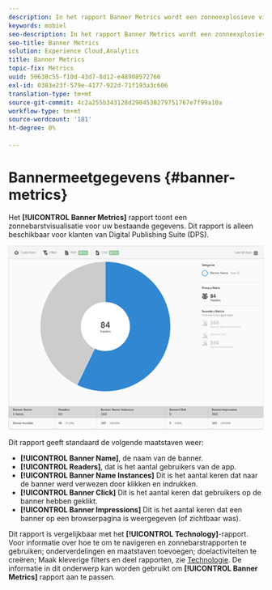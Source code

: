 ```yaml
---
description: In het rapport Banner Metrics wordt een zonneexplosieve visualisatie voor uw bestaande gegevens weergegeven. Dit rapport is alleen beschikbaar voor klanten van Digital Publishing Suite (DPS).
keywords: mobiel
seo-description: In het rapport Banner Metrics wordt een zonneexplosieve visualisatie voor uw bestaande gegevens weergegeven. Dit rapport is alleen beschikbaar voor klanten van Digital Publishing Suite (DPS).
seo-title: Banner Metrics
solution: Experience Cloud,Analytics
title: Banner Metrics
topic-fix: Metrics
uuid: 50638c55-f10d-43d7-8d12-e48908572766
exl-id: 0383e23f-579e-4177-922d-71f193a3c606
translation-type: tm+mt
source-git-commit: 4c2a255b343128d2904530279751767e7f99a10a
workflow-type: tm+mt
source-wordcount: '181'
ht-degree: 0%

---
```


# Bannermeetgegevens {#banner-metrics}

Het **[!UICONTROL Banner Metrics]** rapport toont een zonnebarstvisualisatie voor uw bestaande gegevens. Dit rapport is alleen beschikbaar voor klanten van Digital Publishing Suite (DPS).

![](assets/dps_banner_name.png)

Dit rapport geeft standaard de volgende maatstaven weer:

* **[!UICONTROL Banner Name]**, de naam van de banner.
* **[!UICONTROL Readers]**, dat is het aantal gebruikers van de app.
* **[!UICONTROL Banner Name Instances]** Dit is het aantal keren dat naar de banner werd verwezen door klikken en indrukken.
* **[!UICONTROL Banner Click]** Dit is het aantal keren dat gebruikers op de banner hebben geklikt.
* **[!UICONTROL Banner Impressions]** Dit is het aantal keren dat een banner op een browserpagina is weergegeven (of zichtbaar was).

Dit rapport is vergelijkbaar met het **[!UICONTROL Technology]**-rapport. Voor informatie over hoe te om te navigeren en zonnebarstrapporten te gebruiken; onderverdelingen en maatstaven toevoegen; doelactiviteiten te creëren; Maak kleverige filters en deel rapporten, zie [Technologie](/help/using/usage/reports-technology.md). De informatie in dit onderwerp kan worden gebruikt om **[!UICONTROL Banner Metrics]** rapport aan te passen.
